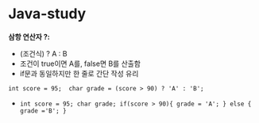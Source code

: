 # Java-study

**삼항 연산자 ?:**
- (조건식) ? A : B 
- 조건이 true이면 A를, false면 B를 산출함
- if문과 동일하지만 한 줄로 간단 작성 유리

`int score = 95; 
char grade = (score > 90) ? 'A' : 'B';`

- `int score = 95;
char grade;
if(score > 90){
  grade = 'A';
} else {
  grade ='B';
}`
